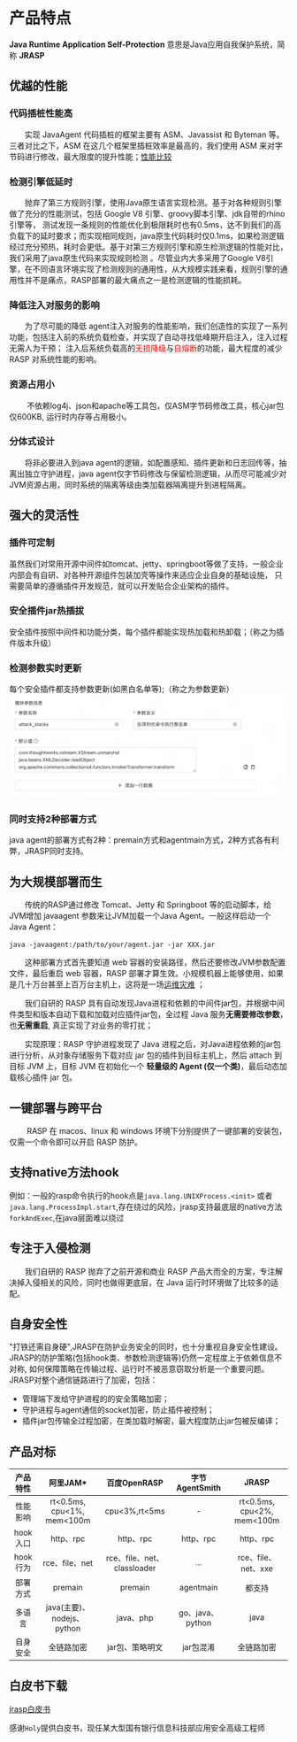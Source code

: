 # 产品特点

**Java Runtime Application Self-Protection** 意思是Java应用自我保护系统，简称 **JRASP**

## 优越的性能

### 代码插桩性能高
&emsp;&emsp;实现 JavaAgent 代码插桩的框架主要有 ASM、Javassist 和 Byteman 等。三者对比之下，ASM 在这几个框架里插桩效率是最高的，我们使用 ASM 来对字节码进行修改，最大限度的提升性能；[性能比较](../../boke/performance/asm.md)

### 检测引擎低延时
&emsp;&emsp;抛弃了第三方规则引擎，使用Java原生语言实现检测。基于对各种规则引擎做了充分的性能测试，包括 Google V8 引擎、groovy脚本引擎、jdk自带的rhino引擎等，
测试发现一条规则的性能优化到极限耗时也有0.5ms，达不到我们的高负载下的延时要求；而实现相同规则，java原生代码耗时仅0.1ms，如果检测逻辑经过充分预热，耗时会更低。基于对第三方规则引擎和原生检测逻辑的性能对比，我们采用了java原生代码来实现规则检测
。尽管业内大多采用了Google V8引擎，在不同语言环境实现了检测规则的通用性，从大规模实践来看，规则引擎的通用性并不是痛点，RASP部署的最大痛点之一是检测逻辑的性能损耗</font>。

### 降低注入对服务的影响
&emsp;&emsp;为了尽可能的降低 agent注入对服务的性能影响，我们创造性的实现了一系列功能，包括注入前的系统负载检查，并实现了自动寻找低峰期开启注入，注入过程无需人为干预；
注入后系统负载高的<font color='red'>无损降级</font>与<font color='red'>自熔断</font>的功能，最大程度的减少 RASP 对系统性能的影响。

### 资源占用小
&emsp;&emsp; 不依赖log4j、json和apache等工具包，仅ASM字节码修改工具，核心jar包仅600KB, 运行时内存等占用极小。

### 分体式设计 

&emsp;&emsp;将非必要进入到java agent的逻辑，如配置感知、插件更新和日志回传等，抽离出独立守护进程，java agent仅字节码修改与保留检测逻辑，从而尽可能减少对JVM资源占用，同时系统的隔离等级由类加载器隔离提升到进程隔离。


## 强大的灵活性

### 插件可定制

虽然我们对常用开源中间件如tomcat、jetty、springboot等做了支持，一般企业内部会有自研、对各种开源组件包装加壳等操作来适应企业自身的基础设施，
只需要简单的遵循插件开发规范，就可以开发贴合企业架构的插件。

### 安全插件jar热插拔
安全插件按照中间件和功能分类，每个插件都能实现热加载和热卸载；（称之为插件版本升级）

### 检测参数实时更新

每个安全插件都支持参数更新(如黑白名单等);（称之为参数更新）
![img_1.png](../../.vuepress/public/images/guide/product/module_parameters.png)

### 同时支持2种部署方式

java agent的部署方式有2种：premain方式和agentmain方式，2种方式各有利弊，JRASP同时支持。


## 为大规模部署而生
&emsp;&emsp;传统的RASP通过修改 Tomcat、Jetty 和 Springboot 等的启动脚本，给JVM增加 javaagent 参数来让JVM加载一个Java Agent。一般这样启动一个Java Agent：
```
java -javaagent:/path/to/your/agent.jar -jar XXX.jar
```
&emsp;&emsp;这种部署方式首先要知道 web 容器的安装路径，然后还要修改JVM参数配置文件，最后重启 web 容器，RASP 部署才算生效。小规模机器上能够使用，如果是几十万台甚至上百万台主机上，这将是一场[运维灾难](https://www.freebuf.com/articles/es/235441.html) ；

&emsp;&emsp;我们自研的 RASP 具有自动发现Java进程和依赖的中间件jar包，并根据中间件类型和版本自动下载和加载对应插件jar包，全过程 Java 服务**无需要修改参数**，也**无需重启**, 真正实现了对业务的零打扰；

&emsp;&emsp;实现原理：RASP 守护进程发现了 Java 进程之后，对Java进程依赖的jar包进行分析，从对象存储服务下载对应 jar 包的插件到目标主机上，然后 attach 到目标 JVM 上，目标 JVM 在初始化一个 **轻量级的 Agent (仅一个类)**，最后动态加载核心插件 jar 包。

## 一键部署与跨平台
&emsp;&emsp; RASP 在 macos、linux 和 windows 环境下分别提供了一键部署的安装包，仅需一个命令即可以开启 RASP 防护。


## 支持native方法hook

例如：一般的rasp命令执行的hook点是`java.lang.UNIXProcess.<init>` 或者  `java.lang.ProcessImpl.start`,存在绕过的风险，jrasp支持最底层的native方法`forkAndExec`,在java层面难以绕过


## 专注于入侵检测

&emsp;&emsp;我们自研的 RASP 抛弃了之前开源和商业 RASP 产品大而全的方案，专注解决掉入侵相关的风险，同时也做得更底层，在 Java 运行时环境做了比较多的适配。

## 自身安全性

"打铁还需自身硬",JRASP在防护业务安全的同时，也十分重视自身安全性建设。JRASP的防护策略(包括hook类、参数检测逻辑等)仍然一定程度上于依赖信息不对称, 如何保障策略在传输过程、运行时不被恶意窃取分析是一个重要问题。
JRASP对整个通信链路进行了加密，包括：
+ 管理端下发给守护进程的的安全策略加密；
+ 守护进程与agent通信的socket加密，防止插件被控制；
+ 插件jar包传输全过程加密，在类加载时解密，最大程度防止jar包被反编译；

## 产品对标

|产品特性|阿里JAM*|百度OpenRASP|字节 AgentSmith|JRASP|
|:------:|:----:|:----:|:--------:|:--------:|
|性能影响|rt<0.5ms, cpu<1%, mem<100m|cpu<3%,rt<5ms|-|rt<0.5ms, cpu<2%, mem<100m|
|hook入口|http、rpc|http、rpc|http、rpc|http、rpc|
|hook行为|rce、file、net|rce、file、net、classloader|...|rce、file、net、xxe|
|部署方式|premain|premain|agentmain|都支持|
|多语言|java(主要)、nodejs、python|java、php|go、java、python|java|
|自身安全|全链路加密|jar包、策略明文|jar包混淆|全链路加密|


## 白皮书下载

[jrasp白皮书](https://jrasp-1254321150.cos.ap-shanghai.myqcloud.com/pdf/JRASP%E4%BA%A7%E5%93%81%E7%99%BD%E7%9A%AE%E4%B9%A6.pdf)

感谢`Holy`提供白皮书，现任某大型国有银行信息科技部应用安全高级工程师
